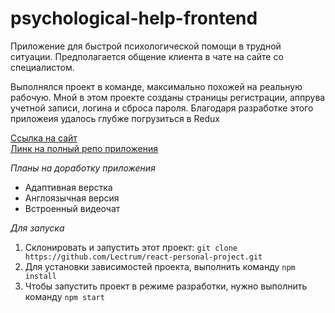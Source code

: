 # psychological-help-frontend

Приложение для быстрой психологической помощи в трудной ситуации. Предполагается общение клиента в чате на сайте со специалистом.

Выполнялся проект в команде, максимально похожей на реальную рабочую. Мной в этом проекте созданы страницы регистрации, аппрува учетной записи, логина и сброса пароля. Благодаря разработке этого приложеия удалось глубже погрузиться в Redux

[Ссылка на сайт](https://dpogovorim.ru/)  
[Линк на полный репо приложения](https://github.com/py-psychological-help)

*Планы на доработку приложения*

- Адаптивная верстка
- Англоязычная версия
- Встроенный видеочат

*Для запуска*
1. Склонировать и запустить этот проект: `git clone https://github.com/Lectrum/react-personal-project.git`
2. Для установки зависимостей проекта, выполнить команду `npm install`
3. Чтобы запустить проект в режиме разработки, нужно выполнить  команду `npm start`
